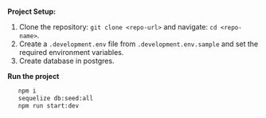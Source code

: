 **Project Setup:**

1. Clone the repository: `git clone <repo-url>` and navigate: `cd <repo-name>`.
2. Create a `.development.env` file from `.development.env.sample` and set the required environment variables.
3. Create database in postgres.

**Run the project**

```sh
   npm i
   sequelize db:seed:all
   npm run start:dev
```
